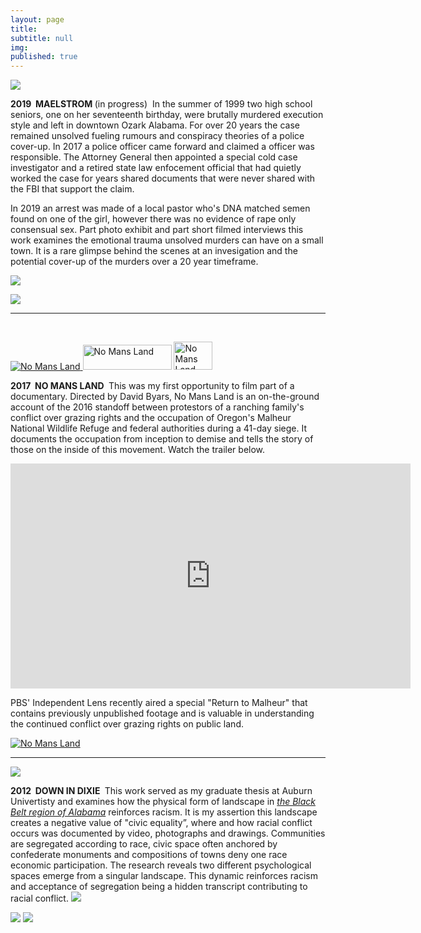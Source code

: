 ```yaml
---
layout: page
title: 
subtitle: null
img: 
published: true
---
```

<img src="https://jonbcarroll.s3.us-east-2.amazonaws.com/book-1.jpg">

 <p><strong>2019&nbsp; MAELSTROM </strong> (in progress)&nbsp; In the summer of 1999 two high school seniors, one on her seventeenth birthday, were brutally murdered execution style and left in downtown Ozark Alabama. For over 20 years the case remained unsolved fueling rumours and conspiracy theories of a police cover-up. In 2017 a police officer came forward and claimed a officer was responsible. The Attorney General then appointed a special cold case investigator and a retired state law enfocement official that had quietly worked the case for years shared documents that were never shared with the FBI that support the claim. 
 <P>In 2019 an arrest was made of a local pastor who's DNA matched semen found on one of the girl, however there was no evidence of rape only consensual sex. Part photo exhibit and part short filmed interviews this work examines the emotional trauma unsolved murders can have on a small town. It is a rare glimpse behind the scenes at an invesigation and the  potential cover-up of the murders over a 20 year timeframe.
  <p>
<img src="https://jonbcarroll.s3.us-east-2.amazonaws.com/book-2.jpg">
 <p>
  <img src="https://jonbcarroll.s3.us-east-2.amazonaws.com/book-3.jpg">
   <hr>
   <br  />
<p>
</p>
<p>
<a href="https://www.amazon.com/No-Mans-Land-Steve-Grasty/dp/B075RPK5HJ/ref=sr_1_1?keywords=%22David+Garrett+Byars%22&qid=1570629635&s=instant-video&sr=1-1">
<img border="0" alt="No Mans Land" src="https://jonbcarroll.s3.us-east-2.amazonaws.com/nomansland-cover.jpg"  >
</a>
<a href="https://www.amazon.com/No-Mans-Land-Documentary-Cast/dp/B075SV97P7">
<img border="0" alt="No Mans Land" src="https://jonbcarroll.s3.us-east-2.amazonaws.com/watch-now.jpg" height="40" width="142" ></a>
 <a href="https://www.amazon.com/No-Mans-Land-Documentary-Cast/dp/B075SV97P7">
<img border="0" alt="No Mans Land" src="https://jonbcarroll.s3.us-east-2.amazonaws.com/dvdorder.jpg" height="45" width="62" >
</a>
    <br  />
<p>

<p><strong> 2017&nbsp; NO MANS LAND </strong>&nbsp;This was my first opportunity to film part of a documentary. Directed by David Byars, No Mans Land is an on-the-ground account of the 2016 standoff between protestors of a ranching family's conflict over grazing rights and the occupation of Oregon's Malheur National Wildlife Refuge and federal authorities during a 41-day siege. It documents the occupation from inception to demise and tells the story of those on the inside of this movement. Watch the trailer below.
</p>
<iframe src="https://player.vimeo.com/video/240876418?color=fdf7f6&byline=0&portrait=0" width="640" height="360" frameborder="0" allow="autoplay; fullscreen" allowfullscreen></iframe>

  <br  />
<p>
PBS' Independent Lens recently aired a special "Return to Malheur" that contains previously unpublished footage and is valuable in understanding the continued conflict over grazing rights on public land.
<p><a href="http://www.pbs.org/independentlens/videos/back-to-malheur-two-years-later/">
<img border="0" alt="No Mans Land" src="https://jonbcarroll.s3.us-east-2.amazonaws.com/returnto.jpg" >
</a>
<hr>
<img src="https://jonbcarroll.s3.us-east-2.amazonaws.com/mla-1.jpg">
<p>
 <p><strong> 2012&nbsp; DOWN IN DIXIE </strong> &nbsp;This work served as my graduate thesis at Auburn Univertisty and examines how the physical form of landscape in <em><a href="https://en.wikipedia.org/wiki/Black_Belt_(region_of_Alabama">the Black Belt region of Alabama</a></em> reinforces racism. It is my assertion this landscape creates a negative value of "civic equality”, where and how racial conflict occurs was documented by video, photographs and drawings. Communities are segregated according to race, civic space often anchored by confederate monuments and compositions of towns deny one race economic participation.  The research reveals two different psychological spaces emerge from a singular landscape. This dynamic reinforces racism and acceptance of segregation being a hidden transcript contributing to racial conflict.
 
  <img src="https://jonbcarroll.s3.us-east-2.amazonaws.com/mla2.jpg">
</p>
 <img src="https://jonbcarroll.s3.us-east-2.amazonaws.com/mla3.jpg">
  <img src="https://jonbcarroll.s3.us-east-2.amazonaws.com/mla4.jpg">
<p>

  

  <br  />
